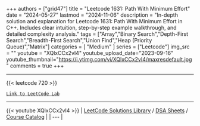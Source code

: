 
+++
authors = ["grid47"]
title = "Leetcode 1631: Path With Minimum Effort"
date = "2024-05-27"
lastmod = "2024-11-06"
description = "In-depth solution and explanation for Leetcode 1631: Path With Minimum Effort in C++. Includes clear intuition, step-by-step example walkthrough, and detailed complexity analysis."
tags = ["Array","Binary Search","Depth-First Search","Breadth-First Search","Union Find","Heap (Priority Queue)","Matrix"]
categories = [
    "Medium"
]
series = ["Leetcode"]
img_src = ""
youtube = "XQlxCCx2vI4"
youtube_upload_date="2023-09-16"
youtube_thumbnail="https://i.ytimg.com/vi/XQlxCCx2vI4/maxresdefault.jpg"
comments = true
+++



---
{{< leetcode 720 >}}

[`Link to LeetCode Lab`](https://leetcode.com/problems/path-with-minimum-effort/description/)

---
{{< youtube XQlxCCx2vI4 >}}
| [LeetCode Solutions Library](https://grid47.xyz/leetcode/) / [DSA Sheets](https://grid47.xyz/sheets/) / [Course Catalog](https://grid47.xyz/courses/) |
| --- |
